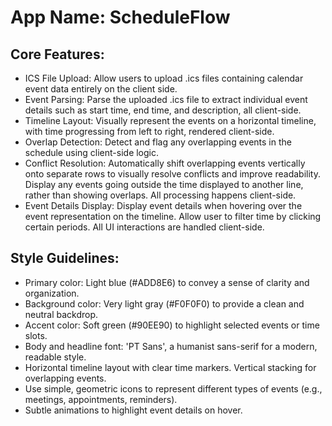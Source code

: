 # **App Name**: ScheduleFlow

## Core Features:

- ICS File Upload: Allow users to upload .ics files containing calendar event data entirely on the client side.
- Event Parsing: Parse the uploaded .ics file to extract individual event details such as start time, end time, and description, all client-side.
- Timeline Layout: Visually represent the events on a horizontal timeline, with time progressing from left to right, rendered client-side.
- Overlap Detection: Detect and flag any overlapping events in the schedule using client-side logic.
- Conflict Resolution: Automatically shift overlapping events vertically onto separate rows to visually resolve conflicts and improve readability. Display any events going outside the time displayed to another line, rather than showing overlaps. All processing happens client-side.
- Event Details Display: Display event details when hovering over the event representation on the timeline. Allow user to filter time by clicking certain periods. All UI interactions are handled client-side.

## Style Guidelines:

- Primary color: Light blue (#ADD8E6) to convey a sense of clarity and organization.
- Background color: Very light gray (#F0F0F0) to provide a clean and neutral backdrop.
- Accent color: Soft green (#90EE90) to highlight selected events or time slots.
- Body and headline font: 'PT Sans', a humanist sans-serif for a modern, readable style.
- Horizontal timeline layout with clear time markers. Vertical stacking for overlapping events.
- Use simple, geometric icons to represent different types of events (e.g., meetings, appointments, reminders).
- Subtle animations to highlight event details on hover.